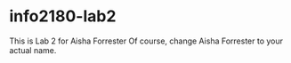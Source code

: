 # info2180-lab2
This is Lab 2 for Aisha Forrester
Of course, change Aisha Forrester to your actual name.